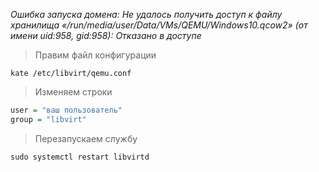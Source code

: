 *Ошибка запуска домена: Не удалось получить доступ к файлу хранилища «/run/media/user/Data/VMs/QEMU/Windows10.qcow2» (от имени uid:958, gid:958): Отказано в доступе*

>Правим файл конфигурации
```shell
kate /etc/libvirt/qemu.conf
```

>Изменяем строки
```q
user = "ваш пользователь"
group = "libvirt"
```

>Перезапускаем службу
```shell
sudo systemctl restart libvirtd
```